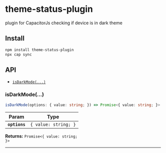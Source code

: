 # theme-status-plugin

plugin for CapacitorJs checking if device is in dark theme

## Install

```bash
npm install theme-status-plugin
npx cap sync
```

## API

<docgen-index>

- [`isDarkMode(...)`](#isdarkmode)

</docgen-index>

<docgen-api>
<!--Update the source file JSDoc comments and rerun docgen to update the docs below-->

### isDarkMode(...)

```typescript
isDarkMode(options: { value: string; }) => Promise<{ value: string; }>
```

| Param         | Type                            |
| ------------- | ------------------------------- |
| **`options`** | <code>{ value: string; }</code> |

**Returns:** <code>Promise&lt;{ value: string; }&gt;</code>

---

</docgen-api>
